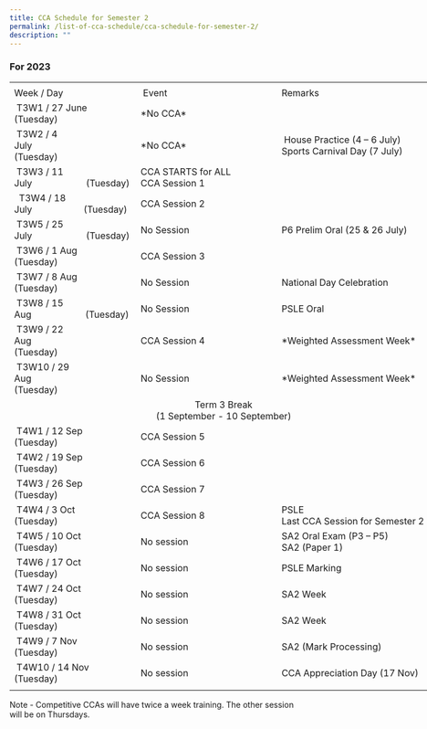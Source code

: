 ```yaml
---
title: CCA Schedule for Semester 2
permalink: /list-of-cca-schedule/cca-schedule-for-semester-2/
description: ""
---
```

### **For 2023**     
<table border="0" cellpadding="0" cellspacing="0" width="750" style="border-collapse:
 collapse;width:563pt"><colgroup><col width="215" style="mso-width-source:userset;mso-width-alt:7862;width:161pt"> <col width="250" style="mso-width-source:userset;mso-width-alt:9142;width:188pt"> <col width="285" style="mso-width-source:userset;mso-width-alt:10422;width:214pt"></colgroup><tbody><tr height="7" style="mso-height-source:userset;height:5.25pt"><td height="7" class="xl68" width="215" style="height:5.25pt;width:161pt"></td><td class="xl68" width="250" style="width:188pt"></td><td class="xl68" width="285" style="width:214pt"></td></tr><tr height="21" style="height:15.75pt"><td height="21" class="xl69" style="height:15.75pt">Week / Day</td><td class="xl70" style="border-left:none">&nbsp;Event</td><td class="xl71" style="border-left:none">Remarks&nbsp;</td></tr><tr height="43" style="mso-height-source:userset;height:32.25pt"><td height="43" class="xl72" width="215" style="height:32.25pt;border-top:none;
width:161pt">
&nbsp;T3W1 / 27 June<span style="mso-spacerun:yes">&nbsp;&nbsp;&nbsp;&nbsp;&nbsp;&nbsp;&nbsp;&nbsp;&nbsp;&nbsp;&nbsp;&nbsp;&nbsp;&nbsp;&nbsp;&nbsp;&nbsp;&nbsp; </span>(Tuesday)&nbsp;</td><td class="xl73" width="250" style="border-top:none;border-left:none;width:188pt">*No CCA*</td><td class="xl71" style="border-top:none;border-left:none">&nbsp;</td></tr><tr height="43" style="mso-height-source:userset;height:32.25pt"><td height="43" class="xl72" width="215" style="height:32.25pt;border-top:none;
width:161pt">
&nbsp;T3W2 / 4 July<span style="mso-spacerun:yes">&nbsp;&nbsp;&nbsp;&nbsp;&nbsp;&nbsp;&nbsp;&nbsp;&nbsp;&nbsp;&nbsp;&nbsp;&nbsp;&nbsp;&nbsp;&nbsp;&nbsp;&nbsp;&nbsp;&nbsp;&nbsp;&nbsp; </span>(Tuesday)&nbsp;</td><td class="xl73" width="250" style="border-top:none;border-left:none;width:188pt">*No CCA*</td><td class="xl74" width="285" style="border-top:none;border-left:none;width:214pt">&nbsp;House Practice (4 – 6 July)
<br>Sports Carnival Day (7 July)</td></tr><tr height="43" style="mso-height-source:userset;height:32.25pt"><td height="43" class="xl72" width="215" style="height:32.25pt;border-top:none;
width:161pt">
&nbsp;T3W3 / 11 July<span style="mso-spacerun:yes">&nbsp;&nbsp;&nbsp;&nbsp;&nbsp;&nbsp;&nbsp;&nbsp;&nbsp;&nbsp;&nbsp;&nbsp;&nbsp;&nbsp;&nbsp;&nbsp;&nbsp;&nbsp;&nbsp;&nbsp;&nbsp; </span>(Tuesday)</td><td class="xl66" width="250" style="border-top:none;border-left:none;width:188pt">CCA STARTS for ALL
<br>CCA Session 1</td><td class="xl71" style="border-top:none;border-left:none">&nbsp;</td></tr><tr height="43" style="mso-height-source:userset;height:32.25pt"><td height="43" class="xl72" width="215" style="height:32.25pt;border-top:none;
width:161pt">
&nbsp;&nbsp;T3W4 / 18 July<span style="mso-spacerun:yes">&nbsp;&nbsp;&nbsp;&nbsp;&nbsp;&nbsp;&nbsp;&nbsp;&nbsp;&nbsp;&nbsp;&nbsp;&nbsp;&nbsp;&nbsp;&nbsp;&nbsp;&nbsp;&nbsp;&nbsp; </span>(Tuesday)</td><td class="xl67" style="border-top:none;border-left:none">CCA Session 2&nbsp;</td><td class="xl71" style="border-top:none;border-left:none">&nbsp;</td></tr><tr height="43" style="mso-height-source:userset;height:32.25pt"><td height="43" class="xl72" width="215" style="height:32.25pt;border-top:none;
width:161pt">
&nbsp;T3W5 / 25 July<span style="mso-spacerun:yes">&nbsp;&nbsp;&nbsp;&nbsp;&nbsp;&nbsp;&nbsp;&nbsp;&nbsp;&nbsp;&nbsp;&nbsp;&nbsp;&nbsp;&nbsp;&nbsp;&nbsp;&nbsp;&nbsp;&nbsp;&nbsp; </span>(Tuesday)</td><td class="xl70" style="border-top:none;border-left:none">No Session</td><td class="xl71" style="border-top:none;border-left:none">P6 Prelim Oral (25 &amp; 26 July)</td></tr><tr height="43" style="mso-height-source:userset;height:32.25pt"><td height="43" class="xl72" width="215" style="height:32.25pt;border-top:none;
width:161pt">
&nbsp;T3W6 / 1 Aug<span style="mso-spacerun:yes">&nbsp;&nbsp;&nbsp;&nbsp;&nbsp;&nbsp;&nbsp;&nbsp;&nbsp;&nbsp;&nbsp;&nbsp;&nbsp;&nbsp;&nbsp;&nbsp;&nbsp; </span>(Tuesday)</td><td class="xl67" style="border-top:none;border-left:none">CCA Session 3&nbsp;</td><td class="xl71" style="border-top:none;border-left:none">&nbsp;</td></tr><tr height="43" style="mso-height-source:userset;height:32.25pt"><td height="43" class="xl72" width="215" style="height:32.25pt;border-top:none;
width:161pt">
&nbsp;T3W7 / 8 Aug<span style="mso-spacerun:yes">&nbsp;&nbsp;&nbsp;&nbsp;&nbsp;&nbsp;&nbsp;&nbsp;&nbsp;&nbsp;&nbsp;&nbsp;&nbsp;&nbsp;&nbsp;&nbsp;&nbsp;&nbsp;&nbsp; </span>(Tuesday)</td><td class="xl70" style="border-top:none;border-left:none">No Session</td><td class="xl71" style="border-top:none;border-left:none">National Day Celebration</td></tr><tr height="43" style="mso-height-source:userset;height:32.25pt"><td height="43" class="xl72" width="215" style="height:32.25pt;border-top:none;
width:161pt">
&nbsp;T3W8 / 15 Aug<span style="mso-spacerun:yes">&nbsp;&nbsp;&nbsp;&nbsp;&nbsp;&nbsp;&nbsp;&nbsp;&nbsp;&nbsp;&nbsp;&nbsp;&nbsp;&nbsp;&nbsp;&nbsp;&nbsp;&nbsp;&nbsp;&nbsp;&nbsp; </span>(Tuesday)</td><td class="xl70" style="border-top:none;border-left:none">No Session</td><td class="xl75" width="285" style="width:214pt">PSLE Oral</td></tr><tr height="43" style="mso-height-source:userset;height:32.25pt"><td height="43" class="xl72" width="215" style="height:32.25pt;border-top:none;
width:161pt">
&nbsp;T3W9 / 22 Aug<span style="mso-spacerun:yes">&nbsp;&nbsp;&nbsp;&nbsp;&nbsp;&nbsp;&nbsp;&nbsp;&nbsp;&nbsp;&nbsp;&nbsp;&nbsp;&nbsp;&nbsp;&nbsp;&nbsp;&nbsp;&nbsp;&nbsp;&nbsp;&nbsp;&nbsp; </span>(Tuesday)</td><td class="xl67" style="border-top:none;border-left:none">CCA Session 4&nbsp;</td><td class="xl75" width="285" style="width:214pt">*Weighted Assessment Week*</td></tr><tr height="43" style="mso-height-source:userset;height:32.25pt"><td height="43" class="xl72" width="215" style="height:32.25pt;border-top:none;
width:161pt">
&nbsp;T3W10 / 29 Aug<span style="mso-spacerun:yes">&nbsp;&nbsp;&nbsp;&nbsp;&nbsp;&nbsp;&nbsp;&nbsp;&nbsp;&nbsp;&nbsp;&nbsp;&nbsp;&nbsp;&nbsp;&nbsp;&nbsp;&nbsp;&nbsp;&nbsp;&nbsp;&nbsp;&nbsp; </span>(Tuesday)</td><td class="xl70" style="border-top:none;border-left:none">No Session</td><td class="xl75" width="285" style="width:214pt">*Weighted Assessment Week*</td></tr><tr height="43" style="mso-height-source:userset;height:32.25pt"><td colspan="3" height="43" class="xl76" width="750" style="height:32.25pt;
  width:563pt">
<center>Term 3 Break<br>(1 September - 10 September)</center></td></tr><tr style="height:30.75pt;outline:0px;margin-right:0px;padding-bottom:
</td></tr><tr height="><td height="43" class="xl72" width="215" style="height:32.25pt;border-top:none;
width:161pt">
&nbsp;T4W1 / 12 Sep<span style="mso-spacerun:yes">&nbsp;&nbsp;&nbsp;&nbsp;&nbsp;&nbsp;&nbsp;&nbsp;&nbsp;&nbsp;&nbsp;&nbsp;&nbsp;&nbsp;&nbsp;&nbsp; </span>(Tuesday)</td><td class="xl67" style="border-top:none;border-left:none">CCA Session 5</td><td class="xl71" style="border-top:none;border-left:none">&nbsp;</td></tr><tr height="43" style="mso-height-source:userset;height:32.25pt"><td height="43" class="xl72" width="215" style="height:32.25pt;border-top:none;
  width:161pt">
&nbsp;T4W2 / 19 Sep<span style="mso-spacerun:yes">&nbsp;&nbsp;&nbsp;&nbsp;&nbsp;&nbsp;&nbsp;&nbsp;&nbsp;&nbsp;&nbsp;&nbsp;&nbsp;&nbsp;&nbsp;&nbsp; </span>(Tuesday)</td><td class="xl67" style="border-top:none;border-left:none">CCA Session 6</td><td class="xl74" width="285" style="border-top:none;border-left:none;width:214pt">&nbsp;</td></tr><tr height="43" style="mso-height-source:userset;height:32.25pt"><td height="43" class="xl72" width="215" style="height:32.25pt;border-top:none;
  width:161pt">
&nbsp;T4W3 / 26 Sep<span style="mso-spacerun:yes">&nbsp;&nbsp;&nbsp;&nbsp;&nbsp;&nbsp;&nbsp;&nbsp;&nbsp;&nbsp;&nbsp;&nbsp;&nbsp;&nbsp;&nbsp;&nbsp; </span>(Tuesday)</td><td class="xl67" style="border-top:none;border-left:none">CCA Session 7</td><td class="xl71" style="border-top:none;border-left:none">&nbsp;</td></tr><tr height="43" style="mso-height-source:userset;height:32.25pt"><td height="43" class="xl72" width="215" style="height:32.25pt;border-top:none;
  width:161pt">
&nbsp;T4W4 / 3 Oct<span style="mso-spacerun:yes">&nbsp;&nbsp;&nbsp;&nbsp;&nbsp;&nbsp;&nbsp;&nbsp;&nbsp;&nbsp;&nbsp;&nbsp;&nbsp;&nbsp;&nbsp;&nbsp; </span>(Tuesday)</td><td class="xl67" style="border-top:none;border-left:none">CCA Session 8</td><td class="xl74" width="285" style="border-top:none;border-left:none;width:214pt">PSLE  
<br>Last CCA Session for Semester 2</td></tr><tr height="43" style="mso-height-source:userset;height:32.25pt"><td height="43" class="xl72" width="215" style="height:32.25pt;border-top:none;
  width:161pt">
&nbsp;T4W5 / 10 Oct<span style="mso-spacerun:yes">&nbsp;&nbsp;&nbsp;&nbsp;&nbsp;&nbsp;&nbsp;&nbsp;&nbsp;&nbsp;&nbsp;&nbsp;&nbsp;&nbsp;&nbsp;&nbsp; </span>(Tuesday)</td><td class="xl70" style="border-top:none;border-left:none">No session</td><td class="xl74" width="285" style="border-top:none;border-left:none;width:214pt">SA2 Oral Exam (P3 – P5)
<br>SA2 (Paper 1)</td></tr><tr height="43" style="mso-height-source:userset;height:32.25pt"><td height="43" class="xl72" width="215" style="height:32.25pt;border-top:none;
  width:161pt">
&nbsp;T4W6 / 17 Oct<span style="mso-spacerun:yes">&nbsp;&nbsp;&nbsp;&nbsp;&nbsp;&nbsp;&nbsp;&nbsp;&nbsp;&nbsp;&nbsp;&nbsp;&nbsp;&nbsp;&nbsp;&nbsp; </span>(Tuesday)</td><td class="xl70" style="border-top:none;border-left:none">No session</td><td class="xl71" style="border-top:none;border-left:none">PSLE Marking</td></tr><tr height="43" style="mso-height-source:userset;height:32.25pt"><td height="43" class="xl72" width="215" style="height:32.25pt;border-top:none;
  width:161pt">
&nbsp;T4W7 / 24 Oct<span style="mso-spacerun:yes">&nbsp;&nbsp;&nbsp;&nbsp;&nbsp;&nbsp;&nbsp;&nbsp;&nbsp;&nbsp;&nbsp;&nbsp;&nbsp;&nbsp;&nbsp;&nbsp; </span>(Tuesday)</td><td class="xl70" style="border-top:none;border-left:none">No session</td><td class="xl71" style="border-top:none;border-left:none">SA2 Week</td></tr><tr height="43" style="mso-height-source:userset;height:32.25pt"><td height="43" class="xl72" width="215" style="height:32.25pt;border-top:none;
  width:161pt">
&nbsp;T4W8 / 31 Oct<span style="mso-spacerun:yes">&nbsp;&nbsp;&nbsp;&nbsp;&nbsp;&nbsp;&nbsp;&nbsp;&nbsp;&nbsp;&nbsp;&nbsp;&nbsp;&nbsp;&nbsp;&nbsp; </span>(Tuesday)</td><td class="xl70" style="border-top:none;border-left:none">No session</td><td class="xl71" style="border-top:none;border-left:none">SA2 Week</td></tr><tr height="43" style="mso-height-source:userset;height:32.25pt"><td height="43" class="xl72" width="215" style="height:32.25pt;border-top:none;
  width:161pt">
&nbsp;T4W9 / 7 Nov<span style="mso-spacerun:yes">&nbsp;&nbsp;&nbsp;&nbsp;&nbsp;&nbsp;&nbsp;&nbsp;&nbsp;&nbsp;&nbsp;&nbsp;&nbsp;&nbsp;&nbsp;&nbsp; </span>(Tuesday)</td><td class="xl70" style="border-top:none;border-left:none">No session</td><td class="xl71" style="border-top:none;border-left:none">SA2 (Mark Processing)</td></tr><tr height="43" style="mso-height-source:userset;height:32.25pt"><td height="43" class="xl72" width="215" style="height:32.25pt;border-top:none;
  width:161pt">
&nbsp;T4W10 / 14 Nov<span style="mso-spacerun:yes">&nbsp;&nbsp;&nbsp;&nbsp;&nbsp;&nbsp;&nbsp;&nbsp;&nbsp;&nbsp;&nbsp;&nbsp;&nbsp;&nbsp;&nbsp;&nbsp; </span>(Tuesday)</td><td class="xl70" style="border-top:none;border-left:none">No session</td><td class="xl75" width="285" style="width:214pt">CCA Appreciation Day (17 Nov)</td></tr><tr height="6" style="mso-height-source:userset;height:4.5pt"><td height="6" class="xl68" style="height:4.5pt"><a name="RANGE!E26:G26"></a></td><td class="xl68"></td><td class="xl68"></td></tr></tbody></table>

Note - Competitive CCAs will have twice a week training. The other session will be on Thursdays.